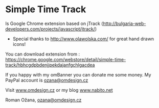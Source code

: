 # Simple Time Track

Is Google Chrome extension based on jTrack (http://bulgaria-web-developers.com/projects/javascript/jtrack/)

- Special thanks to http://www.olawolska.com/ for great hand drawn icons!

You can download extension from : https://chrome.google.com/webstore/detail/simple-time-track/hbhcgdpbdenjjpekdajanfgchlgacdea

If you happy with my omBanner you can donate me some money. My PayPal account is ozana@omdesign.cz

Visit www.omdesign.cz or my blog www.nabito.net

Roman Ožana, ozana@omdesign.cz